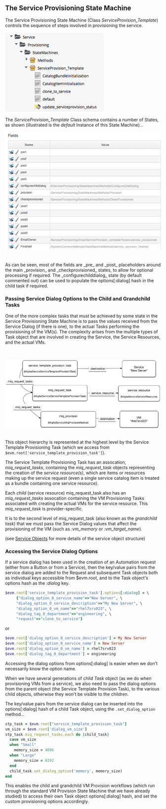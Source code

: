 ## The Service Provisioning State Machine

The Service Provisioning State Machine (Class _ServiceProvision\_Template_) controls the sequence of steps involved in provisioning the service.

![screenshot](images/screenshot8.png)

The _ServiceProvision\_Template_ Class schema contains a number of States, as shown (illustrated is the _default_ Instance of this State Machine)...
<br>

![screenshot](images/screenshot4.png)

<br>
As can be seen, most of the fields are _pre_ and _post_ placeholders around the main _provision_ and _checkprovisioned_ states, to allow for optional processing if required. The _configurechilddialog_ state (by default commented out) can be used to populate the options[:dialog] hash in the child task if required.

### Passing Service Dialog Options to the Child and Grandchild Tasks

One of the more complex tasks that must be achieved by some state in the Service Provisioning State Machine is to pass the values received from the Service Dialog (if there is one), to the actual Tasks performing the provisioning of the VM(s). The complexity arises from the multiple types of Task object that are involved in creating the Service, the Service Resources, and the actual VMs.

<br> <br>
![task hierachy](images/task_hierarchy.png?)
<br> <br>

This object hierarchy is represented at the highest level by the Service Template Provisioning Task (which we access from ```$evm.root['service_template_provision_task']```). 

The Service Template Provisioning Task has an assocation, _miq\_request\_tasks_, containing the _miq\_request\_task_ objects representing the creation of the _service resource(s)_, which are items or resources making up the service request (even a single service catalog item is treated as a bundle containing one service resource).

Each _child_ (service resource) miq\_request\_task also has an _miq\_request\_tasks_ assocation  containing the VM Provisioning Tasks associated with creating the actual VMs for the service resource. This _miq\_request\_task_ is provider-specific.

It is to the second level of miq\_request\_task (also known as the _grandchild task_) that we must pass the Service Dialog values that affect the provisioning of the VM (such as _:vm\_memory_ or _:vm\_target\_name_).

(see [Service Objects](service_objects.md) for more details of the service object structure)

### Accessing the Service Dialog Options

If a service dialog has been used in the creation of an Automation request (either from a Button or from a Service), then the key/value pairs from the service dialog are added to the Request and subsequent Task objects both as individual keys accessible from $evm.root, and to the Task object's options hash as the _:dialog_ key.

```ruby
$evm.root['service_template_provision_task'].options[:dialog] = \
	 {"dialog_option_0_service_name"=>"New Server", \
	 "dialog_option_0_service_description"=>"My New Server", \
	 "dialog_option_0_vm_name"=>"rhel7srv023", \
	 "dialog_tag_0_department"=>"engineering", \
	 "request"=>"clone_to_service"}
```

or

```ruby
$evm.root['dialog_option_0_service_description'] = My New Server
$evm.root['dialog_option_0_service_name'] = New Server
$evm.root['dialog_option_0_vm_name'] = rhel7srv023
$evm.root['dialog_tag_0_department'] = engineering
```

Accessing the dialog options from options[:dialog] is easier when we don't necessarily know the option name.

When we have several generations of child _Task_ object (as we do when provisioning VMs from a service), we also need to pass the dialog options from the parent object (the Service Template Provision Task), to the various child objects, otherwise they won't be visible to the children.

The key/value pairs from the service dialog can be inserted into the options[:dialog] hash of a child Task object, using the ```.set_dialog_option``` method...

```ruby
stp_task = $evm.root["service_template_provision_task"]
vm_size = $evm.root['dialog_vm_size']
stp_task.miq_request_tasks.each do |child_task|
  case vm_size
  when "Small"
    memory_size = 4096
  when "Large"
    memory_size = 8192
  end
  child_task.set_dialog_option('memory', memory_size)
end
```

This enables the child and grandchild VM Provision workflows (which run through the standard VM Provision State Machine that we have already studied) to access their own Task object options[:dialog] hash, and set the custom provisioning options accordingly.





